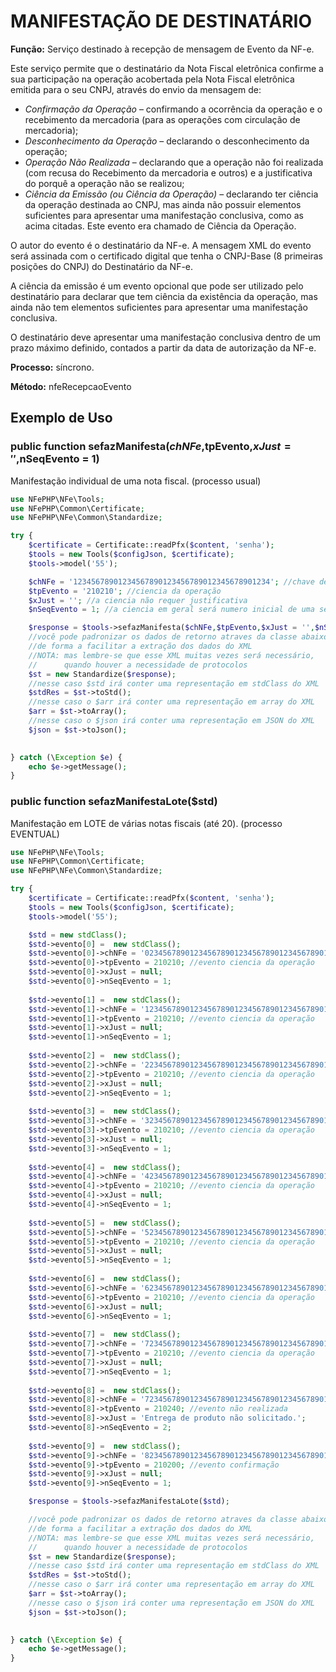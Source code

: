 # MANIFESTAÇÃO DE DESTINATÁRIO

**Função:** Serviço destinado à recepção de mensagem de Evento da NF-e.

Este serviço permite que o destinatário da Nota Fiscal eletrônica confirme a sua participação na operação acobertada pela Nota Fiscal eletrônica emitida para o seu CNPJ, através do envio da mensagem de:

- *Confirmação da Operação* – confirmando a ocorrência da operação e o recebimento da mercadoria (para as operações com circulação de mercadoria);
- *Desconhecimento da Operação* – declarando o desconhecimento da operação;
- *Operação Não Realizada* – declarando que a operação não foi realizada (com recusa do Recebimento da mercadoria e outros) e a justificativa do porquê a operação não se realizou;
- *Ciência da Emissão (ou Ciência da Operação)* – declarando ter ciência da operação destinada ao CNPJ, mas ainda não possuir elementos suficientes para apresentar uma manifestação conclusiva, como as acima citadas. Este evento era chamado de Ciência da Operação.

O autor do evento é o destinatário da NF-e. A mensagem XML do evento será assinada com o certificado digital que tenha o CNPJ-Base (8 primeiras posições do CNPJ) do Destinatário da NF-e.

A ciência da emissão é um evento opcional que pode ser utilizado pelo destinatário para declarar que tem ciência da existência da operação, mas ainda não tem elementos suficientes para apresentar uma manifestação conclusiva.

O destinatário deve apresentar uma manifestação conclusiva dentro de um prazo máximo definido, contados a partir da data de autorização da NF-e.

**Processo:** síncrono.

**Método:** nfeRecepcaoEvento

## Exemplo de Uso

### public function sefazManifesta($chNFe,$tpEvento,$xJust = '',$nSeqEvento = 1)
Manifestação individual de uma nota fiscal. (processo usual)    

```php
use NFePHP\NFe\Tools;
use NFePHP\Common\Certificate;
use NFePHP\NFe\Common\Standardize;

try {
    $certificate = Certificate::readPfx($content, 'senha');
    $tools = new Tools($configJson, $certificate);
    $tools->model('55');

    $chNFe = '12345678901234567890123456789012345678901234'; //chave de 44 digitos da nota do fornecedor
    $tpEvento = '210210'; //ciencia da operação
    $xJust = ''; //a ciencia não requer justificativa
    $nSeqEvento = 1; //a ciencia em geral será numero inicial de uma sequencia para essa nota e evento

    $response = $tools->sefazManifesta($chNFe,$tpEvento,$xJust = '',$nSeqEvento = 1);
    //você pode padronizar os dados de retorno atraves da classe abaixo
    //de forma a facilitar a extração dos dados do XML
    //NOTA: mas lembre-se que esse XML muitas vezes será necessário, 
    //      quando houver a necessidade de protocolos
    $st = new Standardize($response);
    //nesse caso $std irá conter uma representação em stdClass do XML
    $stdRes = $st->toStd();
    //nesse caso o $arr irá conter uma representação em array do XML
    $arr = $st->toArray();
    //nesse caso o $json irá conter uma representação em JSON do XML
    $json = $st->toJson();
    

} catch (\Exception $e) {
    echo $e->getMessage();
}
```


### public function sefazManifestaLote($std)
Manifestação em LOTE de várias notas fiscais (até 20). (processo EVENTUAL)    

```php
use NFePHP\NFe\Tools;
use NFePHP\Common\Certificate;
use NFePHP\NFe\Common\Standardize;

try {
    $certificate = Certificate::readPfx($content, 'senha');
    $tools = new Tools($configJson, $certificate);
    $tools->model('55');

    $std = new stdClass();
    $std->evento[0] =  new stdClass();
    $std->evento[0]->chNFe = '02345678901234567890123456789012345678901234';
    $std->evento[0]->tpEvento = 210210; //evento ciencia da operação
    $std->evento[0]->xJust = null;
    $std->evento[0]->nSeqEvento = 1;
    
    $std->evento[1] =  new stdClass();
    $std->evento[1]->chNFe = '12345678901234567890123456789012345678901234';
    $std->evento[1]->tpEvento = 210210; //evento ciencia da operação
    $std->evento[1]->xJust = null;
    $std->evento[1]->nSeqEvento = 1;
    
    $std->evento[2] =  new stdClass();
    $std->evento[2]->chNFe = '22345678901234567890123456789012345678901234';
    $std->evento[2]->tpEvento = 210210; //evento ciencia da operação
    $std->evento[2]->xJust = null;
    $std->evento[2]->nSeqEvento = 1;
    
    $std->evento[3] =  new stdClass();
    $std->evento[3]->chNFe = '32345678901234567890123456789012345678901234';
    $std->evento[3]->tpEvento = 210210; //evento ciencia da operação
    $std->evento[3]->xJust = null;
    $std->evento[3]->nSeqEvento = 1;
    
    $std->evento[4] =  new stdClass();
    $std->evento[4]->chNFe = '42345678901234567890123456789012345678901234';
    $std->evento[4]->tpEvento = 210210; //evento ciencia da operação
    $std->evento[4]->xJust = null;
    $std->evento[4]->nSeqEvento = 1;
    
    $std->evento[5] =  new stdClass();
    $std->evento[5]->chNFe = '52345678901234567890123456789012345678901234';
    $std->evento[5]->tpEvento = 210210; //evento ciencia da operação
    $std->evento[5]->xJust = null;
    $std->evento[5]->nSeqEvento = 1;
    
    $std->evento[6] =  new stdClass();
    $std->evento[6]->chNFe = '62345678901234567890123456789012345678901234';
    $std->evento[6]->tpEvento = 210210; //evento ciencia da operação
    $std->evento[6]->xJust = null;
    $std->evento[6]->nSeqEvento = 1;    
    
    $std->evento[7] =  new stdClass();
    $std->evento[7]->chNFe = '72345678901234567890123456789012345678901234';
    $std->evento[7]->tpEvento = 210210; //evento ciencia da operação
    $std->evento[7]->xJust = null;
    $std->evento[7]->nSeqEvento = 1;
    
    $std->evento[8] =  new stdClass();
    $std->evento[8]->chNFe = '72345678901234567890123456789012345678901234';
    $std->evento[8]->tpEvento = 210240; //evento não realizada
    $std->evento[8]->xJust = 'Entrega de produto não solicitado.';
    $std->evento[8]->nSeqEvento = 2;
    
    $std->evento[9] =  new stdClass();
    $std->evento[9]->chNFe = '82345678901234567890123456789012345678901234';
    $std->evento[9]->tpEvento = 210200; //evento confirmação
    $std->evento[9]->xJust = null;
    $std->evento[9]->nSeqEvento = 1;        

    $response = $tools->sefazManifestaLote($std);

    //você pode padronizar os dados de retorno atraves da classe abaixo
    //de forma a facilitar a extração dos dados do XML
    //NOTA: mas lembre-se que esse XML muitas vezes será necessário, 
    //      quando houver a necessidade de protocolos
    $st = new Standardize($response);
    //nesse caso $std irá conter uma representação em stdClass do XML
    $stdRes = $st->toStd();
    //nesse caso o $arr irá conter uma representação em array do XML
    $arr = $st->toArray();
    //nesse caso o $json irá conter uma representação em JSON do XML
    $json = $st->toJson();
    

} catch (\Exception $e) {
    echo $e->getMessage();
}
```
